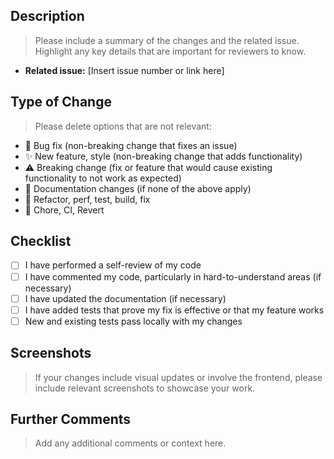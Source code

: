 ## Description

> Please include a summary of the changes and the related issue. Highlight any key details that are important for reviewers to know.

- **Related issue:** [Insert issue number or link here]

## Type of Change

> Please delete options that are not relevant:

- 🐛 Bug fix (non-breaking change that fixes an issue)
- ✨ New feature, style (non-breaking change that adds functionality)
- ⚠️ Breaking change (fix or feature that would cause existing functionality to not work as expected)
- 📄 Documentation changes (if none of the above apply)
- 🔧 Refactor, perf, test, build, fix
- 🧹 Chore, CI, Revert

## Checklist

- [ ] I have performed a self-review of my code
- [ ] I have commented my code, particularly in hard-to-understand areas (if necessary)
- [ ] I have updated the documentation (if necessary)
- [ ] I have added tests that prove my fix is effective or that my feature works
- [ ] New and existing tests pass locally with my changes

## Screenshots

> If your changes include visual updates or involve the frontend, please include relevant screenshots to showcase your work.

## Further Comments

> Add any additional comments or context here.
